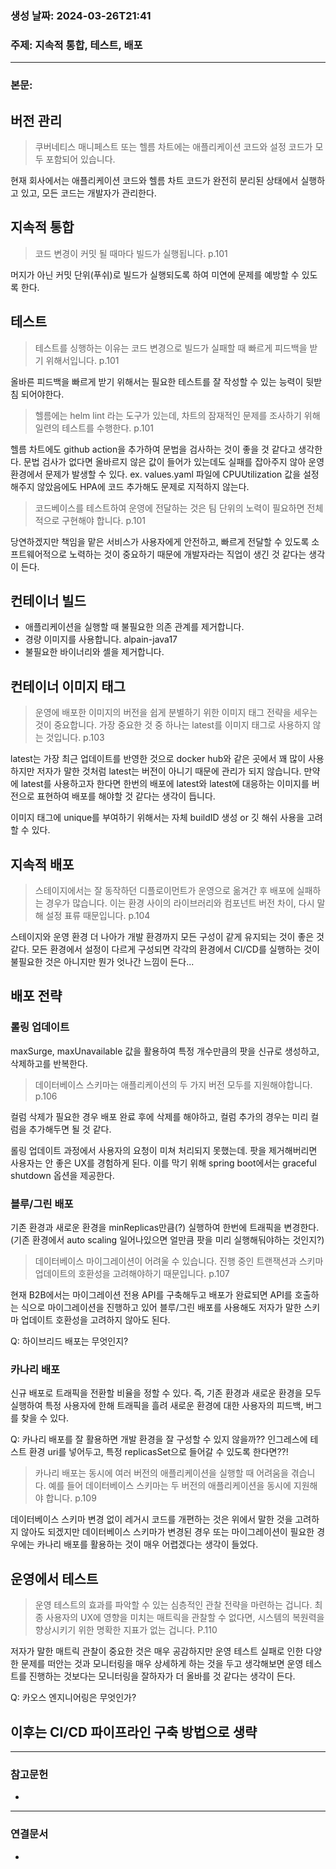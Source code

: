### 생성 날짜: 2024-03-26T21:41
### 주제: 지속적 통합, 테스트, 배포
---
### 본문:

## 버전 관리
> 쿠버네티스 매니페스트 또는 헬름 차트에는 애플리케이션 코드와 설정 코드가 모두 포함되어 있습니다.

현재 회사에서는 애플리케이션 코드와 헬름 차트 코드가 완전히 분리된 상태에서 실행하고 있고, 모든 코드는 개발자가 관리한다.

## 지속적 통합
> 코드 변경이 커밋 될 때마다 빌드가 실행됩니다. p.101

머지가 아닌 커밋 단위(푸쉬)로 빌드가 실행되도록 하여 미연에 문제를 예방할 수 있도록 한다.

## 테스트
> 테스트를 싱행하는 이유는 코드 변경으로 빌드가 실패할 때 빠르게 피드백을 받기 위해서입니다. p.101

올바른 피드백을 빠르게 받기 위해서는 필요한 테스트를 잘 작성할 수 있는 능력이 뒷받침 되어야한다.

> 헬름에는 helm lint 라는 도구가 있는데, 차트의 잠재적인 문제를 조사하기 위해 일련의 테스트를 수행한다. p.101

헬름 차트에도 github action을 추가하여 문법을 검사하는 것이 좋을 것 같다고 생각한다.  문법 검사가 없다면 올바르지 않은 값이 들어가 있는데도 실패를 잡아주지 않아 운영 환경에서 문제가 발생할 수 있다.
ex. values.yaml 파일에 CPUUtilization 값을 설정해주지 않았음에도 HPA에 코드 추가해도 문제로 지적하지 않는다.

> 코드베이스를 테스트하여 운영에 전달하는 것은 팀 단위의 노력이 필요하면 전체적으로 구현해야 합니다. p.101

당연하겠지만 책임을 맡은 서비스가 사용자에게 안전하고, 빠르게 전달할 수 있도록 소프트웨어적으로 노력하는 것이 중요하기 때문에 개발자라는 직업이 생긴 것 같다는 생각이 든다.

## 컨테이너 빌드
- 애플리케이션을 실행할 때 불필요한 의존 관계를 제거합니다.
- 경량 이미지를 사용합니다. alpain-java17
- 불필요한 바이너리와 셸을 제거합니다.

## 컨테이너 이미지 태그
> 운영에 배포한 이미지의 버전을 쉽게 분별하기 위한 이미지 태그 전략을 세우는 것이 중요합니다. 가장 중요한 것 중 하나는 latest를 이미지 태그로 사용하지 않는 것입니다. p.103

latest는 가장 최근 업데이트를 반영한 것으로 docker hub와 같은 곳에서 꽤 많이 사용하지만 저자가 말한 것처럼 latest는 버전이 아니기 때문에 관리가 되지 않습니다. 만약에 latest를 사용하고자 한다면 한번의 배포에 latest와 latest에 대응하는 이미지를 버전으로 표현하여 배포를 해야할 것 같다는 생각이 듭니다.

이미지 태그에 unique를 부여하기 위해서는 자체 buildID 생성 or 깃 해쉬 사용을 고려할 수 있다.

## 지속적 배포
> 스테이지에서는 잘 동작하던 디플로이먼트가 운영으로 옮겨간 후 배포에 실패하는 경우가 많습니다. 이는 환경 사이의 라이브러리와 컴포넌트 버전 차이, 다시 말해 설정 표류 때문입니다. p.104

스테이지와 운영 환경 더 나아가 개발 환경까지 모든 구성이 같게 유지되는 것이 좋은 것 같다. 모든 환경에서 설정이 다르게 구성되면 각각의 환경에서 CI/CD를 실행하는 것이 불필요한 것은 아니지만 뭔가 엇나간 느낌이 든다...

## 배포 전략

### 롤링 업데이트
maxSurge, maxUnavailable 값을 활용하여 특정 개수만큼의 팟을 신규로 생성하고, 삭제하고를 반복한다.

> 데이터베이스 스키마는 애플리케이션의 두 가지 버전 모두를 지원해야합니다. p.106

컬럼 삭제가 필요한 경우 배포 완료 후에 삭제를 해야하고, 컬럼 추가의 경우는 미리 컬럼을 추가해두면 될 것 같다.

롤링 업데이트 과정에서 사용자의 요청이 미쳐 처리되지 못했는데. 팟을 제거해버리면 사용자는 안 좋은 UX를 경험하게 된다.
이를 막기 위해 spring boot에서는 graceful shutdown 옵션을 제공한다.
### 블루/그린 배포
기존 환경과 새로운 환경을 minReplicas만큼(?) 실행하여 한번에 트래픽을 변경한다.
(기존 환경에서 auto scaling 일어나있으면 얼만큼 팟을 미리 실행해둬야하는 것인지?)

> 데이터베이스 마이그레이션이 어려울 수 있습니다. 진행 중인 트랜잭션과 스키마 업데이트의 호환성을 고려해야하기 때문입니다. p.107

현재 B2B에서는 마이그레이션 전용 API를 구축해두고 배포가 완료되면 API를 호출하는 식으로 마이그레이션을 진행하고 있어 블루/그린 배포를 사용해도 저자가 말한 스키마 업데이트 호환성을 고려하지 않아도 된다.

Q: 하이브리드 배포는 무엇인지?
### 카나리 배포
신규 배포로 트래픽을 전환할 비율을 정할 수 있다. 즉, 기존 환경과 새로운 환경을 모두 실행하여 특정 사용자에 한해 트래픽을 흘려 새로운 환경에 대한 사용자의 피드백, 버그를 찾을 수 있다.

Q: 카나리 배포를 잘 활용하면 개발 환경을 잘 구성할 수 있지 않을까??
인그레스에 테스트 환경 uri를 넣어두고, 특정 replicasSet으로 들어갈 수 있도록 한다면??!

> 카나리 배포는 동시에 여러 버전의 애플리케이션을 실행할 때 어려움을 겪습니다. 예를 들어 데이터베이스 스키마는 두 버전의 애플리케이션을 동시에 지원해야 합니다. p.109

데이터베이스 스키마 변경 없이 레거시 코드를 개편하는 것은 위에서 말한 것을 고려하지 않아도 되겠지만 데이터베이스 스키마가 변경된 경우 또는 마이그레이션이 필요한 경우에는 카나리 배포를 활용하는 것이 매우 어렵겠다는 생각이 들었다.

## 운영에서 테스트

> 운영 테스트의 효과를 파악할 수 있는 심층적인 관찰 전략을 마련하는 겁니다. 최종 사용자의 UX에 영향을 미치는 매트릭을 관찰할 수 없다면, 시스템의 복원력을 향상시키기 위한 명확한 지표가 없는 겁니다. P.110

저자가 말한 매트릭 관찰이 중요한 것은 매우 공감하지만 운영 테스트 실패로 인한 다양한 문제를 떠안는 것과 모니터링을 매우 상세하게 하는 것을 두고 생각해보면 운영 테스트를 진행하는 것보다는 모니터링을 잘하자가 더 올바를 것 같다는 생각이 든다.

Q: 카오스 엔지니어링은 무엇인가?

## 이후는 CI/CD 파이프라인 구축 방법으로 생략

---
### 참고문헌
- 
---
### 연결문서
- 

